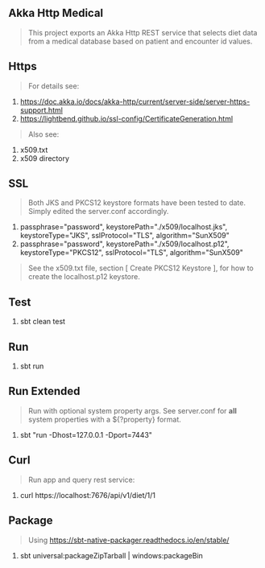 Akka Http Medical
-----------------
>This project exports an Akka Http REST service that selects diet data from a medical database based on
>patient and encounter id values.

Https
-----
>For details see:
1. https://doc.akka.io/docs/akka-http/current/server-side/server-https-support.html
2. https://lightbend.github.io/ssl-config/CertificateGeneration.html
>Also see:
1. x509.txt
2. x509 directory

SSL
---
>Both JKS and PKCS12 keystore formats have been tested to date. Simply edited the server.conf accordingly.
1. passphrase="password", keystorePath="./x509/localhost.jks", keystoreType="JKS", sslProtocol="TLS", algorithm="SunX509"
2. passphrase="password", keystorePath="./x509/localhost.p12", keystoreType="PKCS12", sslProtocol="TLS", algorithm="SunX509"
>See the x509.txt file, section [ Create PKCS12 Keystore ], for how to create the localhost.p12 keystore.    

Test
----
1. sbt clean test

Run
---
1. sbt run

Run Extended
------------
>Run with optional system property args. See server.conf for **all** system properties with a ${?property} format.
1. sbt "run -Dhost=127.0.0.1 -Dport=7443"

Curl
----
>Run app and query rest service:
1. curl https://localhost:7676/api/v1/diet/1/1

Package
-------
>Using https://sbt-native-packager.readthedocs.io/en/stable/
1. sbt universal:packageZipTarball | windows:packageBin